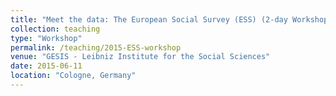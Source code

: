 ```yaml
---
title: "Meet the data: The European Social Survey (ESS) (2-day Workshop, taught in German, June 2015)"
collection: teaching
type: "Workshop"
permalink: /teaching/2015-ESS-workshop
venue: "GESIS - Leibniz Institute for the Social Sciences"
date: 2015-06-11
location: "Cologne, Germany"
---
```

